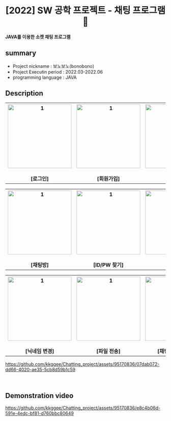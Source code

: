<div align="center">
<h1>[2022] SW 공학 프로젝트 - 채팅 프로그램 💬</h1></div>

 #### JAVA를 이용한 소켓 채팅 프로그램

## summary
- Project nickname : 보노보노(bonobono)
- Project Executin period : 2022.03-2022.06
- programming language : JAVA


## Description
<table>
   <tr>
     <th align="center">
       <img width="200" alt="1" src="https://github.com/kkggee/Chatting_project/assets/95170836/df8b0199-0c75-41b6-acf7-2f611f74fa6e"/>
       <br><br>[로그인] 
    </th>
     <th align="center">
      <img width="200" alt="1" src="https://github.com/kkggee/Chatting_project/assets/95170836/5d2c3e72-f988-4dda-9376-e8d3e914beca"/>
       <br><br>[회원가입]
    </th>
     <th align="center">
      <img width="200" alt="1" src="https://github.com/kkggee/Chatting_project/assets/95170836/a2f39391-ea79-4c24-a7c0-4491a85203ee"/>
       <br><br>[대기실]
    </th>
  </tr>
</table>

<table>
   <tr>
     <th align="center">
       <img width="200" alt="1" src="https://github.com/kkggee/Chatting_project/assets/95170836/136ce578-3b26-48cc-985c-7272c6e686b7"/>
       <br><br>[채팅방] 
    </th>
     <th align="center">
      <img width="200" alt="1" src="https://github.com/kkggee/Chatting_project/assets/95170836/0b2d577f-2fa6-4320-892f-14a9ff4c39cf"/>
       <br><br>[ID/PW 찾기]
    </th>
     <th align="center">
      <img width="200" alt="1" src="https://github.com/kkggee/Chatting_project/assets/95170836/5a8cbc0e-493f-487f-be17-a8b490e8deac"/>
       <br><br>[PW 변경]
    </th>
  </tr>
</table>

<table>
   <tr>
     <th align="center">
       <img width="200" alt="1" src="https://github.com/kkggee/Chatting_project/assets/95170836/a25c4ead-d02a-4255-b604-0d349109fd07"/>
       <br><br>[닉네임 변경] 
    </th>
     <th align="center">
      <img width="200" alt="1" src="https://github.com/kkggee/Chatting_project/assets/95170836/a531dc5a-0bd0-4cc5-a16a-30dfe00eed10"/>
       <br><br>[파일 전송]
    </th>
     <th align="center">
      <img width="200" alt="1" src="https://github.com/kkggee/Chatting_project/assets/95170836/809c8618-83c2-45f6-9897-86f1a3ad396f"/>
       <br><br>[채팅방 기록 저장]
    </th>
  </tr>
</table>

https://github.com/kkggee/Chatting_project/assets/95170836/07dab072-dd66-4020-ae35-5cb8d59b1c59

<br/>

## Demonstration video

https://github.com/kkggee/Chatting_project/assets/95170836/e8c4b06d-591e-4edc-bf81-d760bbc80649
